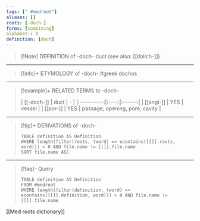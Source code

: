 ```yaml
---
tags: [" #medroot"]
aliases: []
roots: [-doch-]
forms: [combining]
alphabet:: D
definition: [duct]
---
```

>[!Note] DEFINITION of -doch-
>duct (see also: [[dolich-]])
_____
>[!info]+ ETYMOLOGY of -doch-
>#greek dochos
_____
>[!example]+ RELATED TERMS to -doch-
>
>| [[-doch-]] | duct |   -    |
|:----------:|:----:|:------:|
| [[angi-]]  | YES  | vessel |
|  [[por-]]  | YES  | passage, opening, pore, cavity       |
_____
>[!tip]+ DERIVATIONS of -doch-
>```dataview
>TABLE definition AS Definition 
>WHERE length(filter(roots, (word) => econtains([[]].roots, word))) > 0 AND file.name != [[]].file.name
>SORT file.name ASC
>```
_____
>[!faq]- Query
>
>```dataview
>TABLE definition AS Definition
>FROM #medroot
>WHERE length(filter(definition, (word) => econtains([[]].definition, word))) > 0 AND file.name != [[]].file.name
>```

[[Med roots dictionary]]